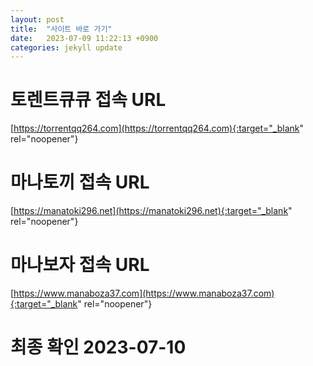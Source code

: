 ```yaml
---
layout: post
title:  "사이트 바로 가기"
date:   2023-07-09 11:22:13 +0900
categories: jekyll update
---
```

# 토렌트큐큐 접속 URL
[https://torrentqq264.com](https://torrentqq264.com){:target="_blank" rel="noopener"}

# 마나토끼 접속 URL
[https://manatoki296.net](https://manatoki296.net){:target="_blank" rel="noopener"}

# 마나보자 접속 URL
[https://www.manaboza37.com](https://www.manaboza37.com){:target="_blank" rel="noopener"}

# 최종 확인 2023-07-10

[torrentqq]: https://torrentqq264.com
[manatoki]: https://manatoki296.net
[manaboza]: https://www.manaboza37.com